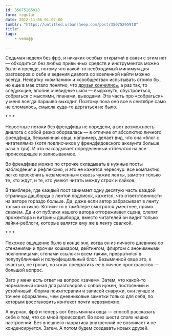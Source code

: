 ```yaml
---
id: 35075265918
form: regular
date: 2012-11-06 01:07:00
tumblr: "https://untitled.urbansheep.com/post/35075265918"
title:
tags:
    - чепвфф

---
```


<p>Седьмая неделя без фрф, и никаких особых открытий в связи с этим нет — обходиться без любых привычных средств и инструментов можно было и прежде, потому что какой-то необходимый минимум для разговоров о себе и ведения диалога со вселенной найти можно всегда. Нехватку «компании» и «сообщества» испытывать стоило бы, но еще в мае стало понятно, что <a href="http://urbansheep.ru/friendfeed/urbansheep/entry.html?id=888df97b">друзья кончились</a>, а раз так, то следующие, вполне очевидные шаги — выдохнуть, обустроиться, собраться с мыслями, планами, выводами. Эта часть про «собраться» у меня всегда паршиво выходит. Поэтому пока оно все в сентябре само не сломалось, смысла куда-то дергаться не было.</p>

<p class="splitter">* * *</p>

<p>Новостные потоки без френдфида не поредели, а вот возможность диалога с собой резко оборвалась — в отличие от абсолютно личного френдфида, безымянная овца, например, делает вид, что она «блог с читателями» (хотя подписчиков у френдфидовского аккаунта больше раза в три). И это накладывает определенный отпечаток на все происходящее и записываемое.</p>

<p>Во френдфиде можно по строчке складывать в нужные посты наблюдения и рефлексию, и это не кажется чересчур: все компактно, легко проскочить незамеченным сквозь чужие ленты, заметят только те, кто ждут, и те, кто умеют читать между строк и лайков.</p>

<p>В тамблере, где каждый пост занимает одну десятую часть каждой страницы дашборда с лентой подписок, кажется, что ответственности на авторе гораздо больше. Да, даже если автор забрасывает в ленту только котиков. Котики-то в тамблере смотрятся уместнее, прямо скажем.&nbsp;Да и от публики нашего автора отгораживает сцена, слепят прожектора и витрины дашборда, вместо читателей он видит только лайки-реблоги, которые валятся ему же в ленту свалкой.</p>

<p class="splitter">* * *</p>

<p>Похожее ощущение было в конце жж, когда он из личного дневника со стенаниями и прочим кошмаром, дейтингом, флиртом с анонимными поклонницами, стенами ссылок и всем таким, превратился в полупубличный и полуофициальный блог. Безымянной овце это, к счастью, не грозит, но и как превратить ее в личное пространство — большой вопрос.</p>

<p>Зато у меня есть ответ на вопрос «зачем». Затем, что какой-то нормальный канал для разговоров с собой нужен, постоянный и устойчивый. Форма психотерапии и записей снаружи, они лучше и точнее оформлены, чем дневниковые заметки только для себя, по которым восстановить контекст почти невозможно.</p>

<p>А журнал, фрф и теперь вот безымянная овца — способ рассказать себе о том, что со мной происходит. Во всех шести слоях наших настроений. Без внешнего нарратива внутренний не возникает и не конденсируется. Затем. А потом будем создавать новых друзей.</p>

